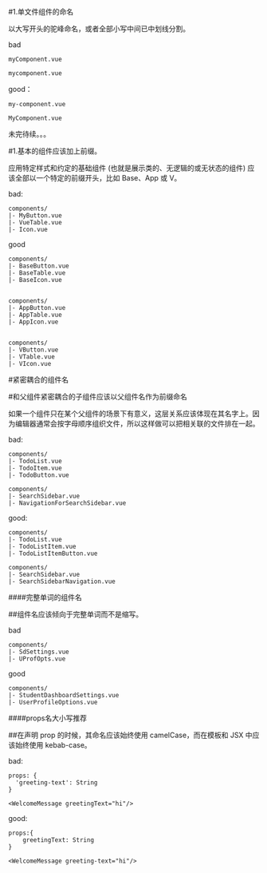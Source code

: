 #1.单文件组件的命名

以大写开头的驼峰命名，或者全部小写中间已中划线分割。


bad

```
myComponent.vue

mycomponent.vue
```
good：

```
my-component.vue

MyComponent.vue
```

未完待续。。。


#1.基本的组件应该加上前缀。


应用特定样式和约定的基础组件 (也就是展示类的、无逻辑的或无状态的组件) 应该全部以一个特定的前缀开头，比如 Base、App 或 V。


bad:
```
components/
|- MyButton.vue
|- VueTable.vue
|- Icon.vue
```


good
```
components/
|- BaseButton.vue
|- BaseTable.vue
|- BaseIcon.vue


components/
|- AppButton.vue
|- AppTable.vue
|- AppIcon.vue


components/
|- VButton.vue
|- VTable.vue
|- VIcon.vue
```





#紧密耦合的组件名

#和父组件紧密耦合的子组件应该以父组件名作为前缀命名

如果一个组件只在某个父组件的场景下有意义，这层关系应该体现在其名字上。因为编辑器通常会按字母顺序组织文件，所以这样做可以把相关联的文件排在一起。

bad:

```
components/
|- TodoList.vue
|- TodoItem.vue
|- TodoButton.vue

components/
|- SearchSidebar.vue
|- NavigationForSearchSidebar.vue
```


good:
```
components/
|- TodoList.vue
|- TodoListItem.vue
|- TodoListItemButton.vue

components/
|- SearchSidebar.vue
|- SearchSidebarNavigation.vue
```



####完整单词的组件名

##组件名应该倾向于完整单词而不是缩写。


bad

```
components/
|- SdSettings.vue
|- UProfOpts.vue
```


good

```
components/
|- StudentDashboardSettings.vue
|- UserProfileOptions.vue
```




####props名大小写推荐

##在声明 prop 的时候，其命名应该始终使用 camelCase，而在模板和 JSX 中应该始终使用 kebab-case。


bad:

```
props: {
  'greeting-text': String
}

<WelcomeMessage greetingText="hi"/>
```

good:

```
props:{
	greetingText: String
}

<WelcomeMessage greeting-text="hi"/>
```

